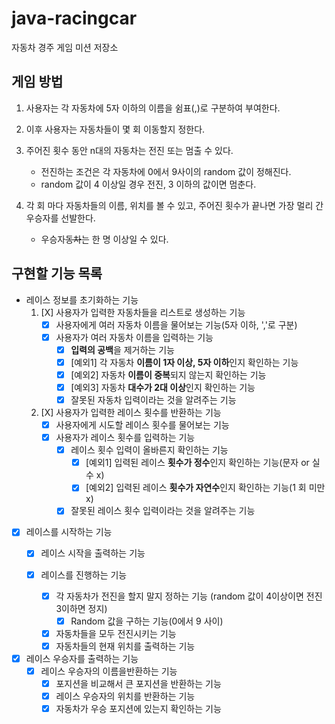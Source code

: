 # java-racingcar
자동차 경주 게임 미션 저장소

## 게임 방법
1. 사용자는 각 자동차에 5자 이하의 이름을 쉼표(,)로 구분하여 부여한다.

2. 이후 사용자는 자동차들이 몇 회 이동할지 정한다.

3. 주어진 횟수 동안 n대의 자동차는 전진 또는 멈출 수 있다.
    * 전진하는 조건은 각 자동차에 0에서 9사이의 random 값이 정해진다.
    * random 값이 4 이상일 경우 전진, 3 이하의 값이면 멈춘다.

4. 각 회 마다 자동차들의 이름, 위치를 볼 수 있고, 주어진 횟수가 끝나면 가장 멀리 간 우승자를 선발한다.
    * 우승자~~동차~~는 한 명 이상일 수 있다.

## 구현할 기능 목록
* 레이스 정보를 초기화하는 기능
    1. [X] 사용자가 입력한 자동차들을 리스트로 생성하는 기능
        * [X] 사용자에게 여러 자동차 이름을 물어보는 기능(5자 이하, ','로 구분)
        * [X] 사용자가 여러 자동차 이름을 입력하는 기능
            * [X] **입력의 공백**을 제거하는 기능
            * [X] [예외1] 각 자동차 **이름이 1자 이상, 5자 이하**인지 확인하는 기능
            * [X] [예외2] 자동차 **이름이 중복**되지 않는지 확인하는 기능
            * [X] [예외3] 자동차 **대수가 2대 이상**인지 확인하는 기능
            * [X] 잘못된 자동차 입력이라는 것을 알려주는 기능
    
    2. [X] 사용자가 입력한 레이스 횟수를 반환하는 기능
        * [X] 사용자에게 시도할 레이스 횟수를 물어보는 기능
        * [X] 사용자가 레이스 횟수를 입력하는 기능
            * [X] 레이스 횟수 입력이 올바른지 확인하는 기능
                * [X] [예외1] 입력된 레이스 **횟수가 정수**인지 확인하는 기능(문자 or 실수 x)
                * [X] [예외2] 입력된 레이스 **횟수가 자연수**인지 확인하는 기능(1 회 미만 x)
            * [X] 잘못된 레이스 횟수 입력이라는 것을 알려주는 기능

* [X] 레이스를 시작하는 기능
    * [X] 레이스 시작을 출력하는 기능

    * [X] 레이스를 진행하는 기능
        * [X] 각 자동차가 전진을 할지 말지 정하는 기능 (random 값이 4이상이면 전진 3이하면 정지)
            * [X] Random 값을 구하는 기능(0에서 9 사이)
        * [X] 자동차들을 모두 전진시키는 기능
        * [X] 자동차들의 현재 위치를 출력하는 기능

* [X] 레이스 우승자를 출력하는 기능
    * [X] 레이스 우승자의 이름을반환하는 기능
        * [X] 포지션을 비교해서  큰 포지션을 반환하는 기능
        * [X] 레이스 우승자의 위치를 반환하는 기능
        * [X] 자동차가 우승 포지션에 있는지 확인하는 기능